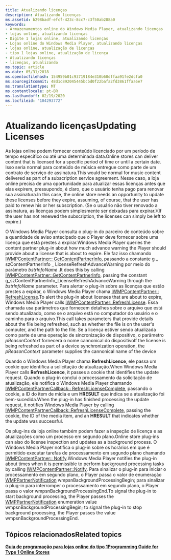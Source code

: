 ```yaml
---
title: Atualizando licenças
description: Atualizando licenças
ms.assetid: b298badf-efcf-423c-8cc7-c3f50ab288a0
keywords:
- Armazenamentos online do Windows Media Player, atualizando licenças
- lojas online, atualizando licenças
- Digite 1 lojas online, atualizando licenças
- Lojas online do Windows Media Player, atualizando licenças
- lojas online, atualização de licenças
- tipo 1 lojas online, atualização de licença
- Atualizando licenças
- licenças, atualizando
ms.topic: article
ms.date: 05/31/2018
ms.openlocfilehash: 154959b01c93719184e310b60dffaa91fe2dcfa0
ms.sourcegitcommit: 48d1c892045445bcbd0f22bafa2fd3861ffaa6e7
ms.translationtype: MT
ms.contentlocale: pt-BR
ms.lasthandoff: 02/19/2020
ms.locfileid: "104293772"
---
```

# <a name="updating-licenses"></a><span data-ttu-id="8943a-111">Atualizando licenças</span><span class="sxs-lookup"><span data-stu-id="8943a-111">Updating Licenses</span></span>

<span data-ttu-id="8943a-112">As lojas online podem fornecer conteúdo licenciado por um período de tempo específico ou até uma determinada data.</span><span class="sxs-lookup"><span data-stu-id="8943a-112">Online stores can deliver content that is licensed for a specific period of time or until a certain date.</span></span> <span data-ttu-id="8943a-113">Isso seria normal para conteúdo de música entregue como parte de um contrato de serviço de assinatura.</span><span class="sxs-lookup"><span data-stu-id="8943a-113">This would be normal for music content delivered as part of a subscription service agreement.</span></span> <span data-ttu-id="8943a-114">Nesse caso, a loja online precisa de uma oportunidade para atualizar essas licenças antes que elas expirem, pressupondo, é claro, que o usuário tenha pago para renovar sua assinatura.</span><span class="sxs-lookup"><span data-stu-id="8943a-114">In this case, the online store needs an opportunity to update these licenses before they expire, assuming, of course, that the user has paid to renew his or her subscription.</span></span> <span data-ttu-id="8943a-115">(Se o usuário não tiver renovado a assinatura, as licenças podem simplesmente ser deixadas para expirar.)</span><span class="sxs-lookup"><span data-stu-id="8943a-115">(If the user has not renewed the subscription, the licenses can simply be left to expire.)</span></span>

<span data-ttu-id="8943a-116">O Windows Media Player consulta o plug-in do parceiro de conteúdo sobre a quantidade de aviso antecipado que o Player deve fornecer sobre uma licença que está prestes a expirar.</span><span class="sxs-lookup"><span data-stu-id="8943a-116">Windows Media Player queries the content partner plug-in about how much advance warning the Player should provide about a license that is about to expire.</span></span> <span data-ttu-id="8943a-117">Ele faz isso chamando [IWMPContentPartner:: GetContentPartnerInfo](/previous-versions/windows/desktop/api/contentpartner/nf-contentpartner-iwmpcontentpartner-getcontentpartnerinfo), passando a constante g \_ szContentPartnerInfo \_ LicenseRefreshAdvanceWarning por meio do parâmetro *bstrInfoName* .</span><span class="sxs-lookup"><span data-stu-id="8943a-117">It does this by calling [IWMPContentPartner::GetContentPartnerInfo](/previous-versions/windows/desktop/api/contentpartner/nf-contentpartner-iwmpcontentpartner-getcontentpartnerinfo), passing the constant g\_szContentPartnerInfo\_LicenseRefreshAdvanceWarning through the *bstrInfoName* parameter.</span></span> <span data-ttu-id="8943a-118">Para alertar o plug-in sobre as licenças que estão prestes a expirar, o Windows Media Player chama [IWMPContentPartner:: RefreshLicense](/previous-versions/windows/desktop/api/contentpartner/nf-contentpartner-iwmpcontentpartner-refreshlicense).</span><span class="sxs-lookup"><span data-stu-id="8943a-118">To alert the plug-in about licenses that are about to expire, Windows Media Player calls [IWMPContentPartner::RefreshLicense](/previous-versions/windows/desktop/api/contentpartner/nf-contentpartner-iwmpcontentpartner-refreshlicense).</span></span> <span data-ttu-id="8943a-119">Essa chamada usa parâmetros que fornecem detalhes sobre o arquivo que está sendo atualizado, como se o arquivo está no computador do usuário e o caminho para o arquivo.</span><span class="sxs-lookup"><span data-stu-id="8943a-119">This call takes parameters that provide details about the file being refreshed, such as whether the file is on the user's computer, and the path to the file.</span></span> <span data-ttu-id="8943a-120">Se a licença estiver sendo atualizada como parte de uma operação de sincronização de dispositivo, o parâmetro *pReasonContext* fornecerá o nome cannonical do dispositivo</span><span class="sxs-lookup"><span data-stu-id="8943a-120">If the license is being refreshed as part of a device synchronization operation, the *pReasonContext* parameter supplies the cannonical name of the device</span></span>

<span data-ttu-id="8943a-121">Quando o Windows Media Player chama **RefreshLicence**, ele passa um cookie que identifica a solicitação de atualização.</span><span class="sxs-lookup"><span data-stu-id="8943a-121">When Windows Media Player calls **RefreshLicence**, it passes a cookie that identifies the update request.</span></span> <span data-ttu-id="8943a-122">Quando o plug-in conclui o processamento da solicitação de atualização, ele notifica o Windows Media Player chamando [IWMPContentPartnerCallback:: RefreshLicenseComplete](/previous-versions/windows/desktop/api/contentpartner/nf-contentpartner-iwmpcontentpartnercallback-refreshlicensecomplete), passando o cookie, a ID do item de mídia e um **HRESULT** que indica se a atualização foi bem-sucedida.</span><span class="sxs-lookup"><span data-stu-id="8943a-122">When the plug-in has finished processing the update request, it notifies Windows Media Player by calling [IWMPContentPartnerCallback::RefreshLicenseComplete](/previous-versions/windows/desktop/api/contentpartner/nf-contentpartner-iwmpcontentpartnercallback-refreshlicensecomplete), passing the cookie, the ID of the media item, and an **HRESULT** that indicates whether the update was successful.</span></span>

<span data-ttu-id="8943a-123">Os plug-ins da loja online também podem fazer a inspeção de licença e as atualizações como um processo em segundo plano.</span><span class="sxs-lookup"><span data-stu-id="8943a-123">Online store plug-ins can also do license inspection and updates as a background process.</span></span> <span data-ttu-id="8943a-124">O Windows Media Player notifica o plug-in sobre os horários em que é permitido executar tarefas de processamento em segundo plano chamando [IWMPContentPartner:: Notify](/previous-versions/windows/desktop/api/contentpartner/nf-contentpartner-iwmpcontentpartner-notify).</span><span class="sxs-lookup"><span data-stu-id="8943a-124">Windows Media Player notifies the plug-in about times when it is permissible to perform background processing tasks by calling [IWMPContentPartner::Notify](/previous-versions/windows/desktop/api/contentpartner/nf-contentpartner-iwmpcontentpartner-notify).</span></span> <span data-ttu-id="8943a-125">Para sinalizar o plug-in para iniciar o processamento em segundo plano, o Player passa o valor de enumeração [WMPPartnerNotification](/previous-versions/windows/desktop/api/contentpartner/ne-contentpartner-wmppartnernotification) wmpsnBackgroundProcessingBegin; para sinalizar o plug-in para interromper o processamento em segundo plano, o Player passa o valor wmpsnBackgroundProcessingEnd.</span><span class="sxs-lookup"><span data-stu-id="8943a-125">To signal the plug-in to start background processing, the Player passes the [WMPPartnerNotification](/previous-versions/windows/desktop/api/contentpartner/ne-contentpartner-wmppartnernotification) enumeration value wmpsnBackgroundProcessingBegin; to signal the plug-in to stop background processing, the Player passes the value wmpsnBackgroundProcessingEnd.</span></span>

## <a name="related-topics"></a><span data-ttu-id="8943a-126">Tópicos relacionados</span><span class="sxs-lookup"><span data-stu-id="8943a-126">Related topics</span></span>

<dl> <dt>

[<span data-ttu-id="8943a-127">**Guia de programação para lojas online do tipo 1**</span><span class="sxs-lookup"><span data-stu-id="8943a-127">**Programming Guide for Type 1 Online Stores**</span></span>](programming-guide-for-type-1-online-stores.md)
</dt> </dl>

 

 




